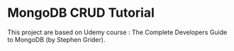 # MongoDB CRUD Tutorial

This project are based on Udemy course : The Complete Developers Guide to MongoDB (by Stephen Grider). 